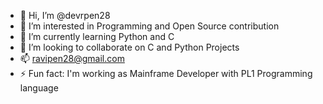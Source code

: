 - 👋 Hi, I’m @devrpen28
- 👀 I’m interested in Programming and Open Source contribution
- 🌱 I’m currently learning Python and C
- 💞️ I’m looking to collaborate on C and Python Projects
- 📫 ravipen28@gmail.com
- ⚡ Fun fact: I'm working as Mainframe Developer with PL1 Programming language

<!---
devrpen28/devrpen28 is a ✨ special ✨ repository because its `README.md` (this file) appears on your GitHub profile.
You can click the Preview link to take a look at your changes.
--->
